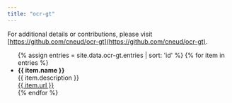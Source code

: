 ```yaml
---
title: "ocr-gt"
---
```


For additional details or contributions, please visit [https://github.com/cneud/ocr-gt](https://github.com/cneud/ocr-gt).

<ul> 
{% assign entries = site.data.ocr-gt.entries | sort: 'id' %}
{% for item in entries %}
    <li>
        <strong>{{ item.name }}</strong><br>
        {{ item.description }}<br>
        <a href="{{ item.url }}">{{ item.url }}</a>
    </li>
{% endfor %}
</ul> 
